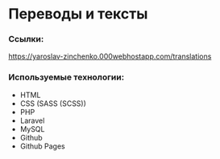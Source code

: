 # Переводы и тексты

### Ссылки:

https://yaroslav-zinchenko.000webhostapp.com/translations

### Используемые технологии:

* HTML
* CSS (SASS (SCSS))
* PHP
* Laravel
* MySQL
* Github
* Github Pages
